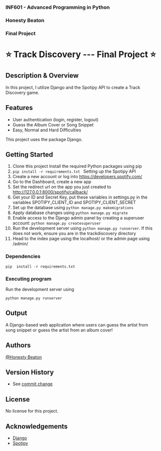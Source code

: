 ### INF601 - Advanced Programming in Python
### Honesty Beaton
### Final Project


# ⭐ Track Discovery --- Final Project ⭐

## Description & Overview
In this project, I utilize Django and the Spotipy API to create a Track Discovery game.

## Features
 * User authentication (login, register, logout) 
 * Guess the Album Cover or Song Snippet
 * Easy, Normal and Hard Difficulties


This project uses the package Django.

## Getting Started
1) Clone this project
Install the required Python packages using pip
2) ```pip install -r requirements.txt ```
Setting up the Spotipy API
3) Create a new account or log into https://developers.spotify.com/
4) Go to the Dashboard, create a new app
5) Set the redirect url on the app you just created to http://127.0.0.1:8000/spotify/callback/
6) Get your ID and Secret Key, put these variables in settings.py in the variables SPOTIPY_CLIENT_ID and
SPOTIPY_CLIENT_SECRET
7) Set up the database using ```python manage.py makemigrations```
8) Apply database changes using ```python manage.py migrate```
9) Enable access to the Django admin panel by creating a superuser account: ```python manage.py createsuperuser```
10) Run the development server using ```python manage.py runserver```. If this does not work, ensure you are in the trackdiscovery directory 
11) Head to the index page using the localhost/ or the admin page using /admin/

### Dependencies
```
pip  install -r requirements.txt

```

### Executing program
Run the development server using 
```
python manage.py runserver
```

## Output

A Django-based web application where users can guess the artist from song snippet or guess the artist from an album cover!

## Authors

[@Honesty Beaton](https://github.com/Honesty-Beaton)


## Version History

* See [commit change]()

## License

No license for this project.

## Acknowledgements
* [Django](https://docs.djangoproject.com/en/4.2/intro/tutorial01/)
* [Spotipy](https://pypi.org/project/spotipy/)